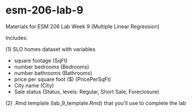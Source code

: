 # esm-206-lab-9
Materials for ESM 206 Lab Week 9 (Multiple Linear Regression)

Includes:

(1) SLO homes dataset with variables

- square footage (SqFt)
- number bedrooms (Bedrooms)
- number bathrooms (Bathrooms)
- price per square foot ($) (PricePerSqFt)
- City name (City)
- Sale status (Status, levels: Regular, Short Sale, Foreclosure)

(2) .Rmd template (lab_9_template.Rmd) that you'll use to complete the lab
